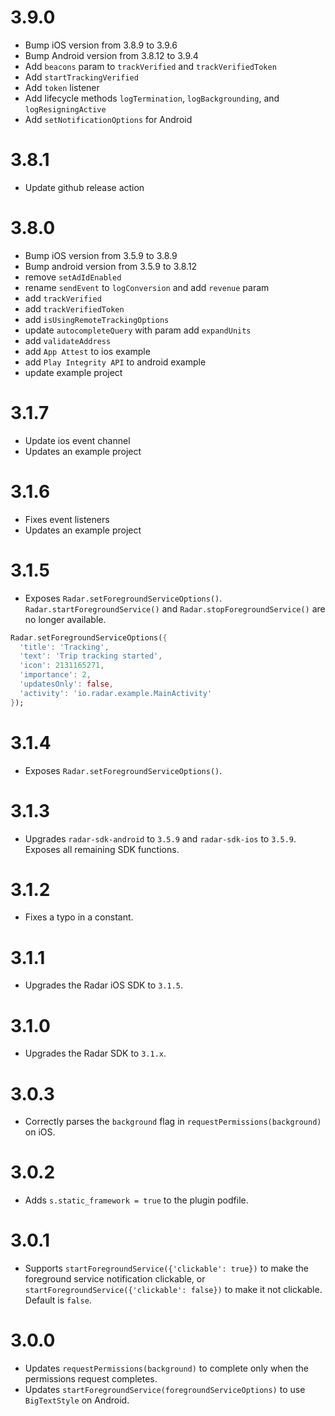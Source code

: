 # 3.9.0

- Bump iOS version from 3.8.9 to 3.9.6
- Bump Android version from 3.8.12 to 3.9.4
- Add `beacons` param to `trackVerified` and `trackVerifiedToken`
- Add `startTrackingVerified`
- Add `token` listener
- Add lifecycle methods `logTermination`, `logBackgrounding`, and `logResigningActive`
- Add `setNotificationOptions` for Android

# 3.8.1

- Update github release action

# 3.8.0

- Bump iOS version from 3.5.9 to 3.8.9
- Bump android version from 3.5.9 to 3.8.12
- remove `setAdIdEnabled`
- rename `sendEvent` to `logConversion` and add `revenue` param
- add `trackVerified`
- add `trackVerifiedToken`
- add `isUsingRemoteTrackingOptions`
- update `autocompleteQuery` with param add `expandUnits`
- add `validateAddress`
- add `App Attest` to ios example
- add `Play Integrity API` to android example
- update example project

# 3.1.7

- Update ios event channel
- Updates an example project

# 3.1.6

- Fixes event listeners
- Updates an example project
  
# 3.1.5

- Exposes `Radar.setForegroundServiceOptions()`. `Radar.startForegroundService()` and `Radar.stopForegroundService()` are no longer available.

```dart
Radar.setForegroundServiceOptions({
  'title': 'Tracking',
  'text': 'Trip tracking started',
  'icon': 2131165271,
  'importance': 2,
  'updatesOnly': false,
  'activity': 'io.radar.example.MainActivity'
});
```

# 3.1.4

- Exposes `Radar.setForegroundServiceOptions()`.

# 3.1.3

- Upgrades `radar-sdk-android` to `3.5.9` and `radar-sdk-ios` to `3.5.9`. Exposes all remaining SDK functions.

# 3.1.2

- Fixes a typo in a constant.

# 3.1.1

- Upgrades the Radar iOS SDK to `3.1.5`.

# 3.1.0

- Upgrades the Radar SDK to `3.1.x`.

# 3.0.3

- Correctly parses the `background` flag in `requestPermissions(background)` on iOS.

# 3.0.2

- Adds `s.static_framework = true` to the plugin podfile.

# 3.0.1

- Supports `startForegroundService({'clickable': true})` to make the foreground service notification clickable, or `startForegroundService({'clickable': false})` to make it not clickable. Default is `false`.

# 3.0.0

- Updates `requestPermissions(background)` to complete only when the permissions request completes.
- Updates `startForegroundService(foregroundServiceOptions)` to use `BigTextStyle` on Android.
